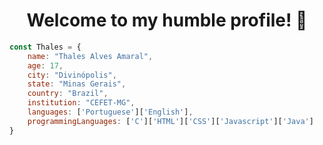<h1 align="center">Welcome to my humble profile! 👋</h1>

```javascript
const Thales = {
    name: "Thales Alves Amaral",
    age: 17,
    city: "Divinópolis",
    state: "Minas Gerais",
    country: "Brazil",
    institution: "CEFET-MG",
    languages: ['Portuguese']['English'],
    programmingLanguages: ['C']['HTML']['CSS']['Javascript']['Java']
}

```
